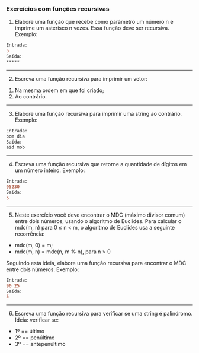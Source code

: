 ### Exercícios com funções recursivas

1) Elabore uma função que recebe como parâmetro um número n e imprime um asterisco n vezes. Essa função deve ser recursiva. Exemplo:
```diff
Entrada:
5
Saída:
*****
```
___
2) Escreva uma função recursiva para imprimir um vetor:
1. Na mesma ordem em que foi criado;
2. Ao contrário.
___
3) Elabore uma função recursiva para imprimir uma string ao contrário. Exemplo:
```diff
Entrada: 
bom dia
Saída:
aid mob
```
___
4) Escreva uma função recursiva que retorne a quantidade de dígitos em um número inteiro. Exemplo:
```diff
Entrada:
95230
Saída:
5
```
___
5) Neste exercício você deve encontrar o MDC (máximo divisor comum) entre dois números, usando o algoritmo de Euclides. Para calcular o mdc(m, n) para 0 ≤ n < m, o algoritmo de Euclides usa a seguinte recorrência:
- mdc(m, 0)  =  m; 
- mdc(m, n)  =  mdc(n, m % n),  para n > 0
    
Seguindo esta ideia, elabore uma função recursiva para encontrar o MDC entre dois números. Exemplo:
```diff
Entrada:
90 25
Saída:
5
```
___
6) Escreva uma função recursiva para verificar se uma string é palíndromo. Ideia: verificar se:
- 1º == último
- 2º == penúltimo
- 3º == antepenúltimo



